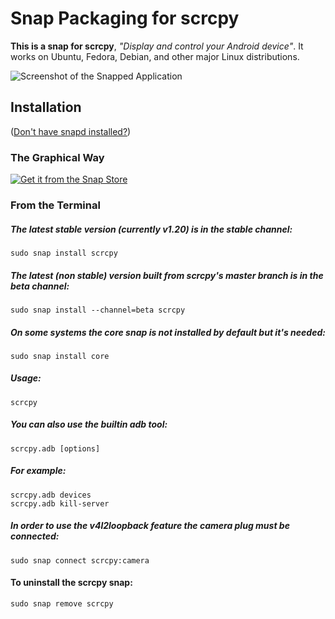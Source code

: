 # Snap Packaging for scrcpy

**This is a snap for scrcpy**, *"Display and control your Android device"*. It works on Ubuntu, Fedora, Debian, and other major Linux distributions.


![Screenshot of the Snapped Application](https://github.com/Genymobile/scrcpy/blob/master/assets/screenshot-debian-600.jpg "Screenshot of the Snapped Application")


## Installation
([Don't have snapd installed?](https://snapcraft.io/docs/core/install))

### The Graphical Way
[![Get it from the Snap Store](https://snapcraft.io/static/images/badges/en/snap-store-black.svg)](https://snapcraft.io/scrcpy)

### From the Terminal
  
##### The latest stable version (currently v1.20) is in the stable channel:
    sudo snap install scrcpy
    
##### The latest (non stable) version built from scrcpy's master branch is in the beta channel:
    sudo snap install --channel=beta scrcpy
    

##### On some systems the core snap is not installed by default but it's needed:
    sudo snap install core


##### Usage:
    scrcpy
##### You can also use the builtin adb tool:
    scrcpy.adb [options]
##### For example:
    scrcpy.adb devices
    scrcpy.adb kill-server
    
##### In order to use the v4l2loopback feature the camera plug must be connected:
    sudo snap connect scrcpy:camera
    
#### To uninstall the scrcpy snap:
    sudo snap remove scrcpy

